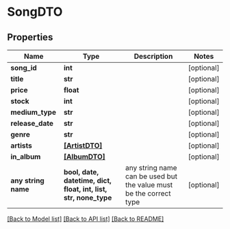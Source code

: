 # SongDTO


## Properties
Name | Type | Description | Notes
------------ | ------------- | ------------- | -------------
**song_id** | **int** |  | [optional] 
**title** | **str** |  | [optional] 
**price** | **float** |  | [optional] 
**stock** | **int** |  | [optional] 
**medium_type** | **str** |  | [optional] 
**release_date** | **str** |  | [optional] 
**genre** | **str** |  | [optional] 
**artists** | [**[ArtistDTO]**](ArtistDTO.md) |  | [optional] 
**in_album** | [**[AlbumDTO]**](AlbumDTO.md) |  | [optional] 
**any string name** | **bool, date, datetime, dict, float, int, list, str, none_type** | any string name can be used but the value must be the correct type | [optional]

[[Back to Model list]](../README.md#documentation-for-models) [[Back to API list]](../README.md#documentation-for-api-endpoints) [[Back to README]](../README.md)


